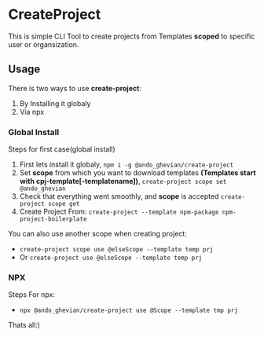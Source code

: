 # CreateProject
This is simple CLI Tool to create projects from Templates **scoped** to specific user or organsization.

## Usage
There is two ways to use **create-project**:
1. By Installing it globaly
2. Via npx

### Global Install
Steps for first case(global install)
1. First lets install it globaly, `npm i -g @ando_ghevian/create-project`
2. Set **scope** from which you want to download templates **(Templates start with cpj-template[-templatename])**, `create-project scope set @ando_ghevian`
3. Check that everything went smoothly, and **scope** is accepted `create-project scope get`
4. Create Project From: `create-project --template npm-package npm-project-boilerplate`

You can also use another scope when creating project:
- `create-project scope use @elseScope --template temp prj`
- Or `create-project use @elseScope --template temp prj`

### NPX
Steps For npx:
- `npx @ando_ghevian/create-project use @Scope --template tmp prj`

Thats all:)